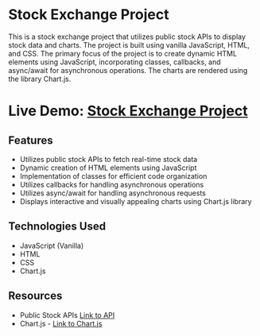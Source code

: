 # Stock Exchange Project

This is a stock exchange project that utilizes public stock APIs to display stock data and charts. The project is built using vanilla JavaScript, HTML, and CSS. The primary focus of the project is to create dynamic HTML elements using JavaScript, incorporating classes, callbacks, and async/await for asynchronous operations. The charts are rendered using the library Chart.js.

# Live Demo: [Stock Exchange Project](https://golannnnn.github.io/stock-exchange/)

## Features

- Utilizes public stock APIs to fetch real-time stock data
- Dynamic creation of HTML elements using JavaScript
- Implementation of classes for efficient code organization
- Utilizes callbacks for handling asynchronous operations
- Utilizes async/await for handling asynchronous requests
- Displays interactive and visually appealing charts using Chart.js library

## Technologies Used

- JavaScript (Vanilla)
- HTML
- CSS
- Chart.js

## Resources

- Public Stock APIs [Link to API](https://site.financialmodelingprep.com/developer/docs/)
- Chart.js - [Link to Chart.js](https://www.chartjs.org/)
